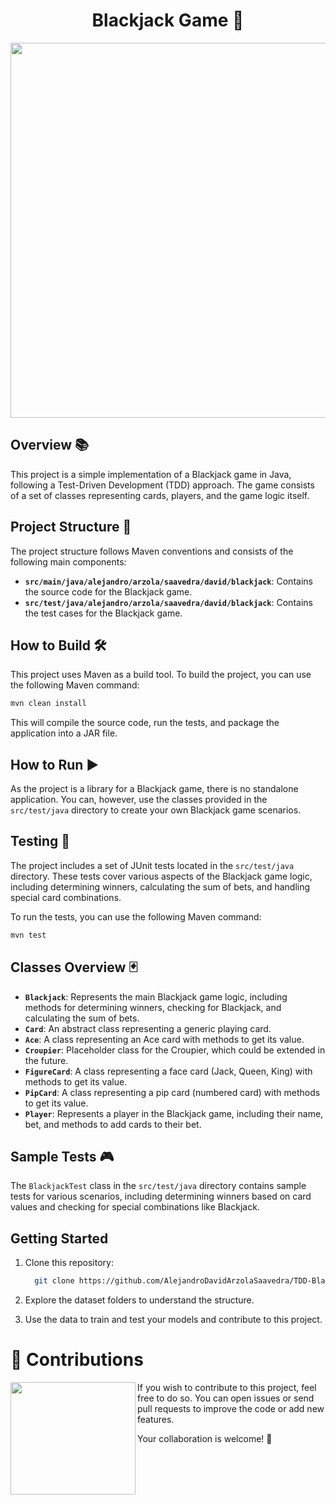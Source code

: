<h1 align="center">Blackjack Game 🎲</h1>
<p align="center">
   <img width="600px" src="https://github.com/AlejandroDavidArzolaSaavedra/TDD-Black-Jack/assets/90756437/69e92576-aaae-4a2f-ac7c-656edb4b1bd9"/>
</p>

## Overview 📚

This project is a simple implementation of a Blackjack game in Java, following a Test-Driven Development (TDD) approach. The game consists of a set of classes representing cards, players, and the game logic itself.

## Project Structure 📂

The project structure follows Maven conventions and consists of the following main components:

- **`src/main/java/alejandro/arzola/saavedra/david/blackjack`**: Contains the source code for the Blackjack game.
- **`src/test/java/alejandro/arzola/saavedra/david/blackjack`**: Contains the test cases for the Blackjack game.

## How to Build 🛠️

This project uses Maven as a build tool. To build the project, you can use the following Maven command:

```bash
mvn clean install
```

This will compile the source code, run the tests, and package the application into a JAR file.

## How to Run ▶️

As the project is a library for a Blackjack game, there is no standalone application. You can, however, use the classes provided in the `src/test/java` directory to create your own Blackjack game scenarios.

## Testing 🧪

The project includes a set of JUnit tests located in the `src/test/java` directory. These tests cover various aspects of the Blackjack game logic, including determining winners, calculating the sum of bets, and handling special card combinations.

To run the tests, you can use the following Maven command:

```bash
mvn test
```

## Classes Overview 🃏

- **`Blackjack`**: Represents the main Blackjack game logic, including methods for determining winners, checking for Blackjack, and calculating the sum of bets.
- **`Card`**: An abstract class representing a generic playing card.
- **`Ace`**: A class representing an Ace card with methods to get its value.
- **`Croupier`**: Placeholder class for the Croupier, which could be extended in the future.
- **`FigureCard`**: A class representing a face card (Jack, Queen, King) with methods to get its value.
- **`PipCard`**: A class representing a pip card (numbered card) with methods to get its value.
- **`Player`**: Represents a player in the Blackjack game, including their name, bet, and methods to add cards to their bet.

## Sample Tests 🎮

The `BlackjackTest` class in the `src/test/java` directory contains sample tests for various scenarios, including determining winners based on card values and checking for special combinations like Blackjack.


## Getting Started

1. Clone this repository:

   ```bash
     git clone https://github.com/AlejandroDavidArzolaSaavedra/TDD-Black-Jack.git
   ```

2. Explore the dataset folders to understand the structure.

3. Use the data to train and test your models and contribute to this project.

# 🤝 Contributions
<img align="left" width="200" height="180" src="https://github.com/AlejandroDavidArzolaSaavedra/CNN-CT-BRAIN/assets/90756437/3bf833fa-828e-467c-89b8-0ea4a077d3ea"></a>
If you wish to contribute to this project, feel free to do so. You can open issues or send pull requests to improve the code or add new features. 

Your collaboration is welcome! 🚀


